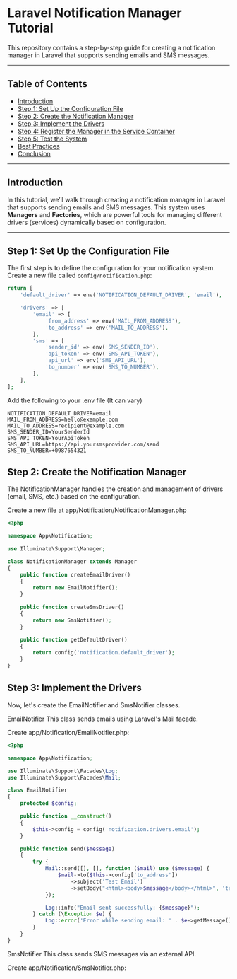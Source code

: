 # Laravel Notification Manager Tutorial

This repository contains a step-by-step guide for creating a notification manager in Laravel that supports sending emails and SMS messages.

---

## Table of Contents

- [Introduction](#introduction)
- [Step 1: Set Up the Configuration File](#step-1-set-up-the-configuration-file)
- [Step 2: Create the Notification Manager](#step-2-create-the-notification-manager)
- [Step 3: Implement the Drivers](#step-3-implement-the-drivers)
- [Step 4: Register the Manager in the Service Container](#step-4-register-the-manager-in-the-service-container)
- [Step 5: Test the System](#step-5-test-the-system)
- [Best Practices](#best-practices)
- [Conclusion](#conclusion)

---

## Introduction

In this tutorial, we’ll walk through creating a notification manager in Laravel that supports sending emails and SMS messages. This system uses **Managers** and **Factories**, which are powerful tools for managing different drivers (services) dynamically based on configuration.

---

## Step 1: Set Up the Configuration File

The first step is to define the configuration for your notification system. Create a new file called `config/notification.php`:

```php
return [
    'default_driver' => env('NOTIFICATION_DEFAULT_DRIVER', 'email'),

    'drivers' => [
        'email' => [
            'from_address' => env('MAIL_FROM_ADDRESS'),
            'to_address' => env('MAIL_TO_ADDRESS'),
        ],
        'sms' => [
            'sender_id' => env('SMS_SENDER_ID'),
            'api_token' => env('SMS_API_TOKEN'),
            'api_url' => env('SMS_API_URL'),
            'to_number' => env('SMS_TO_NUMBER'),
        ],
    ],
];
```
Add the following to your .env file (It can vary)
```
NOTIFICATION_DEFAULT_DRIVER=email
MAIL_FROM_ADDRESS=hello@example.com
MAIL_TO_ADDRESS=recipient@example.com
SMS_SENDER_ID=YourSenderId
SMS_API_TOKEN=YourApiToken
SMS_API_URL=https://api.yoursmsprovider.com/send
SMS_TO_NUMBER=+0987654321

```
## Step 2: Create the Notification Manager
The NotificationManager handles the creation and management of drivers (email, SMS, etc.) based on the configuration.

Create a new file at app/Notification/NotificationManager.php

```php
<?php

namespace App\Notification;

use Illuminate\Support\Manager;

class NotificationManager extends Manager
{
    public function createEmailDriver()
    {
        return new EmailNotifier();
    }

    public function createSmsDriver()
    {
        return new SmsNotifier();
    }

    public function getDefaultDriver()
    {
        return config('notification.default_driver');
    }
}
```
## Step 3: Implement the Drivers

Now, let's create the EmailNotifier and SmsNotifier classes.

EmailNotifier
This class sends emails using Laravel's Mail facade.

Create app/Notification/EmailNotifier.php:

```php
<?php

namespace App\Notification;

use Illuminate\Support\Facades\Log;
use Illuminate\Support\Facades\Mail;

class EmailNotifier
{
    protected $config;

    public function __construct()
    {
        $this->config = config('notification.drivers.email');
    }

    public function send($message)
    {
        try {
            Mail::send([], [], function ($mail) use ($message) {
                $mail->to($this->config['to_address'])
                    ->subject('Test Email')
                    ->setBody("<html><body>$message</body></html>", 'text/html');
            });

            Log::info("Email sent successfully: {$message}");
        } catch (\Exception $e) {
            Log::error('Error while sending email: ' . $e->getMessage());
        }
    }
}
```
SmsNotifier
This class sends SMS messages via an external API.

Create app/Notification/SmsNotifier.php:

